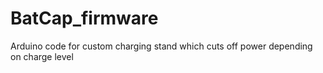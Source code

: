 # BatCap_firmware
Arduino code for custom charging stand which cuts off power depending on charge level
